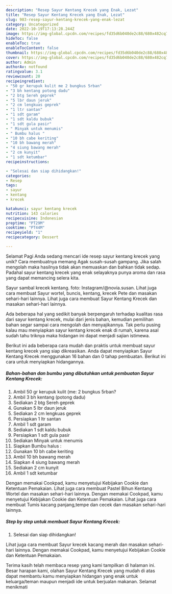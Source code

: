```yaml
---
description: "Resep Sayur Kentang Krecek yang Enak, Lezat"
title: "Resep Sayur Kentang Krecek yang Enak, Lezat"
slug: 983-resep-sayur-kentang-krecek-yang-enak-lezat
category: Uncategorized
date: 2022-10-19T17:13:28.244Z
image: https://img-global.cpcdn.com/recipes/fd35d6b040de2c88/680x482cq70/sayur-kentang-krecek-foto-resep-utama.jpg
hideToc: false
enableToc: true
enableTocContent: false
thumbnail: https://img-global.cpcdn.com/recipes/fd35d6b040de2c88/680x482cq70/sayur-kentang-krecek-foto-resep-utama.jpg
cover: https://img-global.cpcdn.com/recipes/fd35d6b040de2c88/680x482cq70/sayur-kentang-krecek-foto-resep-utama.jpg
author: Admin
authorAv: notfound
ratingvalue: 3.1
reviewcount: 20
recipeingredient:
- "50 gr kerupuk kulit me 2 bungkus 5rban"
- "3 bh kentang potong dadu"
- "2 btg Sereh geprek"
- "5 lbr daun jeruk"
- "2 cm lengkuas geprek"
- "1 ltr santan"
- "1 sdt garam"
- "1 sdt kaldu bubuk"
- "1 sdt gula pasir"
- " Minyak untuk menumis"
- " Bumbu halus "
- "10 bh cabe keriting"
- "10 bh bawang merah"
- "4 siung bawang merah"
- "2 cm kunyit"
- "1 sdt ketumbar"
recipeinstructions:

- "Selesai dan siap dihidangkan!"
categories:
- Resep
tags:
- sayur
- kentang
- krecek

katakunci: sayur kentang krecek 
nutrition: 143 calories
recipecuisine: Indonesian
preptime: "PT29M"
cooktime: "PT44M"
recipeyield: "1"
recipecategory: Dessert

---
```



Selamat Pagi Anda sedang mencari ide resep sayur kentang krecek yang unik? Cara membuatnya memang Agak susah-susah gampang. Jika salah mengolah maka hasilnya tidak akan memuaskan dan bahkan tidak sedap. Padahal sayur kentang krecek yang enak selayaknya punya aroma dan rasa yang dapat memancing selera kita.


Sayur sambal krecek kentang. foto: Instagram/@novia.susan. Lihat juga cara membuat Sayur wortel, buncis, kentang, krecek Pete dan masakan sehari-hari lainnya. Lihat juga cara membuat Sayur Kentang Krecek dan masakan sehari-hari lainnya.

Ada beberapa hal yang sedikit banyak berpengaruh terhadap kualitas rasa dari sayur kentang krecek, mulai dari jenis bahan, kemudian pemilihan bahan segar sampai cara mengolah dan menyajikannya. Tak perlu pusing kalau mau menyiapkan sayur kentang krecek enak di rumah, karena asal sudah tahu triknya maka hidangan ini dapat menjadi sajian istimewa.


Berikut ini ada beberapa cara mudah dan praktis untuk membuat sayur kentang krecek yang siap dikreasikan. Anda dapat menyiapkan Sayur Kentang Krecek menggunakan 16 bahan dan 0 tahap pembuatan. Berikut ini cara untuk menyiapkan hidangannya.

<!--inarticleads1-->

##### Bahan-bahan dan bumbu yang dibutuhkan untuk pembuatan Sayur Kentang Krecek:

1. Ambil 50 gr kerupuk kulit (me: 2 bungkus 5rban?
1. Ambil 3 bh kentang (potong dadu)
1. Sediakan 2 btg Sereh geprek
1. Gunakan 5 lbr daun jeruk
1. Sediakan 2 cm lengkuas geprek
1. Persiapkan 1 ltr santan
1. Ambil 1 sdt garam
1. Sediakan 1 sdt kaldu bubuk
1. Persiapkan 1 sdt gula pasir
1. Sediakan  Minyak untuk menumis
1. Siapkan  Bumbu halus :
1. Gunakan 10 bh cabe keriting
1. Ambil 10 bh bawang merah
1. Siapkan 4 siung bawang merah
1. Sediakan 2 cm kunyit
1. Ambil 1 sdt ketumbar


Dengan memakai Cookpad, kamu menyetujui Kebijakan Cookie dan Ketentuan Pemakaian. Lihat juga cara membuat Pastel Bihun Kentang Wortel dan masakan sehari-hari lainnya. Dengan memakai Cookpad, kamu menyetujui Kebijakan Cookie dan Ketentuan Pemakaian. Lihat juga cara membuat Tumis kacang panjang,tempe dan cecek dan masakan sehari-hari lainnya. 

<!--inarticleads2-->

##### Step by step untuk membuat Sayur Kentang Krecek:


1. Selesai dan siap dihidangkan!

Lihat juga cara membuat Sayur krecek kacang merah dan masakan sehari-hari lainnya. Dengan memakai Cookpad, kamu menyetujui Kebijakan Cookie dan Ketentuan Pemakaian. 

Terima kasih telah membaca resep yang kami tampilkan di halaman ini. Besar harapan kami, olahan Sayur Kentang Krecek yang mudah di atas dapat membantu kamu menyiapkan hidangan yang enak untuk keluarga/teman maupun menjadi ide untuk berjualan makanan. Selamat menikmati
